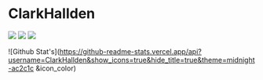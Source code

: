 # ClarkHallden
<p>
 <a href="https://discord.gg/yNfdmGxbB4" target"blank_"><img src="https://img.shields.io/badge/Discord%20-6306c7.svg?&style=for-the-badge&logo=discord&logoColor=white"></a>
  <a href="https://open.spotify.com/user/2xykzwf9i6b206kd6offsqwxd?si=bf52fac14652404a" target"blank_"><img src="https://img.shields.io/badge/spotify%20-000000.svg?&style=for-the-badge&logo=spotify&logoColor=white"></a>
 <a href="https://www.instagram.com/clarkhallden/"><img src="https://img.shields.io/badge/Instagram%20-6306c7.svg?&style=for-the-badge&logo=Instagram&logoColor=white"></a>
<p>

![Github Stat's](https://github-readme-stats.vercel.app/api?username=ClarkHallden&show_icons=true&hide_title=true&theme=midnight-ac2c1c &icon_color)

